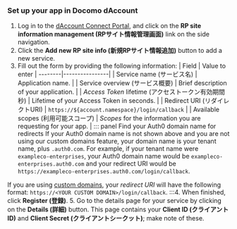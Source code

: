 ### Set up your app in Docomo dAccount
1. Log in to the [dAccount Connect Portal](https://dac-g.apl01.spmode.ne.jp/VIEW_OC01/GOCA00004/), and click on the **RP site information management (RPサイト情報管理画面)** link on the side navigation.
2. Click the **Add new RP site info (新規RPサイト情報追加)** button to add a new service.
3. Fill out the form by providing the following information:
| Field | Value to enter |
--------|----------------|
| Service name (サービス名) | Application name. |
| Service overview (サービス概要) | Brief description of your application. |
| <dfn data-key="access-token">Access Token</dfn> lifetime (アクセストークン有効期間 秒) | Lifetime of your Access Token in seconds. |
| Redirect URI (リダイレクトURI) | `https://${account.namespace}/login/callback` |
| Available scopes (利用可能スコープ) | <dfn data-key="scope">Scopes</dfn> for the information you are requesting for your app. |
::: panel Find your Auth0 domain name for redirects
If your Auth0 domain name is not shown above and you are not using our custom domains feature, your domain name is your tenant name, plus `.auth0.com`. For example, if your tenant name were `exampleco-enterprises`, your Auth0 domain name would be `exampleco-enterprises.auth0.com` and your redirect URI would be `https://exampleco-enterprises.auth0.com/login/callback`.

If you are using [custom domains](/custom-domains), your <dfn data-key="callback">redirect URI</dfn> will have the following format: `https://<YOUR CUSTOM DOMAIN>/login/callback`.
:::4. When finished, click **Register (登録)**.
5. Go to the details page for your service by clicking on the **Details (詳細)** button. This page contains your **Client ID (クライアントID)** and **Client Secret (クライアントシークット)**; make note of these.
